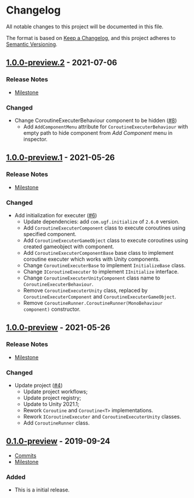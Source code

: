 # Changelog

All notable changes to this project will be documented in this file.

The format is based on [Keep a Changelog](https://keepachangelog.com/en/1.0.0/),
and this project adheres to [Semantic Versioning](https://semver.org/spec/v2.0.0.html).

## [1.0.0-preview.2](https://github.com/unity-game-framework/ugf-coroutines/releases/tag/1.0.0-preview.2) - 2021-07-06  

### Release Notes

- [Milestone](https://github.com/unity-game-framework/ugf-coroutines/milestone/4?closed=1)  
    

### Changed

- Change CoroutineExecuterBehaviour component to be hidden ([#8](https://github.com/unity-game-framework/ugf-coroutines/pull/8))  
    - Add `AddComponentMenu` attribute for `CoroutineExecuterBehaviour` with empty path to hide component from _Add Component_ menu in inspector.

## [1.0.0-preview.1](https://github.com/unity-game-framework/ugf-coroutines/releases/tag/1.0.0-preview.1) - 2021-05-26  

### Release Notes

- [Milestone](https://github.com/unity-game-framework/ugf-coroutines/milestone/3?closed=1)  
    

### Changed

- Add initialization for executer ([#6](https://github.com/unity-game-framework/ugf-coroutines/pull/6))  
    - Update dependencies: add `com.ugf.initialize` of `2.6.0` version.
    - Add `CoroutineExecuterComponent` class to execute coroutines using specified component.
    - Add `CoroutineExecuterGameObject` class to execute coroutines using created gameobject with component.
    - Add `CoroutineExecuterComponentBase` base class to implement coroutine executer which works with Unity components.
    - Change `CoroutineExecuterBase` to implement `InitializeBase` class.
    - Change `ICoroutineExecuter` to implement `IInitialize` interface.
    - Change `CoroutineExecuterUnityComponent` class name to `CoroutineExecuterBehaviour`.
    - Remove `CoroutineExecuterUnity` class, replaced by `CoroutineExecuterComponent` and `CoroutineExecuterGameObject`.
    - Remove `CoroutineRunner.CoroutineRunner(MonoBehaviour component)` constructor.

## [1.0.0-preview](https://github.com/unity-game-framework/ugf-coroutines/releases/tag/1.0.0-preview) - 2021-05-26  

### Release Notes

- [Milestone](https://github.com/unity-game-framework/ugf-coroutines/milestone/2?closed=1)  
    

### Changed

- Update project ([#4](https://github.com/unity-game-framework/ugf-coroutines/issues/4))  
    - Update project workflows;
    - Update project registry;
    - Update to Unity 2021.1;
    - Rework `Coroutine` and `Coroutine<T>` implementations.
    - Rework `ICoroutineExecuter` and `CoroutineExecuterUnity` classes.
    - Add `CoroutineRunner` class.

## [0.1.0-preview](https://github.com/unity-game-framework/ugf-coroutines/releases/tag/0.1.0-preview) - 2019-09-24  

- [Commits](https://github.com/unity-game-framework/ugf-coroutines/compare/d71fde9...0.1.0-preview)
- [Milestone](https://github.com/unity-game-framework/ugf-coroutines/milestone/1?closed=1)

### Added
- This is a initial release.


